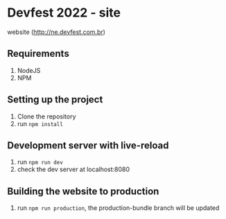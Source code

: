 # Devfest 2022 - site

website (http://ne.devfest.com.br)

## Requirements
1. NodeJS
2. NPM

## Setting up the project
1. Clone the repository
2. run ``` npm install ```

## Development server with live-reload
1. run ``` npm run dev ```
2. check the dev server at localhost:8080

## Building the website to production
1. run ``` npm run production ```, the production-bundle branch will be updated

